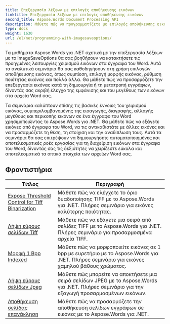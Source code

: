 ```yaml
---
title: Επεξεργασία λέξεων με επιλογές αποθήκευσης εικόνων
linktitle: Επεξεργασία λέξεων με επιλογές αποθήκευσης εικόνων
second_title: Aspose.Words Document Processing API
description: Μάθετε πώς να προγραμματίζετε με επιλογές αποθήκευσης εικόνας στο Aspose.Words για .NET. Βήμα προς βήμα σεμινάρια με δείγμα κώδικα για αποθήκευση και χειρισμό εικόνων στα έγγραφα του Word.
type: docs
weight: 1630
url: /el/net/programming-with-imagesaveoptions/
---
```

Τα μαθήματα Aspose.Words για .NET σχετικά με την επεξεργασία λέξεων με το ImageSaveOptions θα σας βοηθήσουν να κατακτήσετε τις προηγμένες λειτουργίες χειρισμού εικόνων στα έγγραφα του Word. Αυτά τα αναλυτικά σεμινάρια θα σας καθοδηγήσουν στη χρήση επιλογών αποθήκευσης εικόνας, όπως συμπίεση, επιλογή μορφής εικόνας, ρύθμιση ποιότητας εικόνας και πολλά άλλα. Θα μάθετε πώς να προσαρμόζετε την επεξεργασία εικόνας κατά τη δημιουργία ή τη μετατροπή εγγράφων, δίνοντάς σας ακριβή έλεγχο της εμφάνισης και του μεγέθους των εικόνων στα αρχεία Word σας.

Τα σεμινάρια καλύπτουν επίσης τις βασικές έννοιες του χειρισμού εικόνας, συμπεριλαμβανομένης της εισαγωγής, διαγραφής, αλλαγής μεγέθους και περικοπής εικόνων σε ένα έγγραφο του Word χρησιμοποιώντας το Aspose.Words για .NET. Θα μάθετε πώς να εξάγετε εικόνες από έγγραφα του Word, να τις αντικαθιστάτε με άλλες εικόνες και να προσαρμόζετε τη θέση, τη στοίχιση και την αναδίπλωση τους. Αυτά τα σεμινάρια θα σας επιτρέψουν να δημιουργήσετε αυτοματοποιημένες και αποτελεσματικές ροές εργασίας για τη διαχείριση εικόνων στα έγγραφα του Word, δίνοντάς σας τις δεξιότητες να χειρίζεστε εύκολα και αποτελεσματικά τα οπτικά στοιχεία των αρχείων Word σας.

 ## Φροντιστήρια
| Τίτλος | Περιγραφή |
| --- | --- |
| [Expose Threshold Control for Tiff Binarization](./expose-threshold-control-for-tiff-binarization/) | Μάθετε πώς να ελέγχετε το όριο δυαδοποίησης TIFF με το Aspose.Words για .NET. Πλήρες σεμινάριο για εικόνες καλύτερης ποιότητας. |
| [Λήψη εύρους σελίδων Tiff](./get-tiff-page-range/) | Μάθετε πώς να εξάγετε μια σειρά από σελίδες TIFF με το Aspose.Words για .NET. Πλήρες σεμινάριο για προσαρμοσμένα αρχεία TIFF. |
| [Μορφή 1 Bpp Indexed](./format-1bpp-indexed/) | Μάθετε πώς να μορφοποιείτε εικόνες σε 1 bpp με ευρετήριο με το Aspose.Words για .NET. Πλήρες σεμινάριο για εικόνες χαμηλού βάθους χρώματος. |
| [Λήψη εύρους σελίδων Jpeg](./get-jpeg-page-range/) | Μάθετε πώς μπορείτε να αποκτήσετε μια σειρά σελίδων JPEG με το Aspose.Words για .NET. Πλήρες σεμινάριο για την εξαγωγή προσαρμοσμένων εικόνων. |
| [Αποθήκευση σελίδας επανάκληση](./page-saving-callback/) | Μάθετε πώς να προσαρμόζετε την αποθήκευση σελίδων εγγράφων σε εικόνες με το Aspose.Words για .NET. |